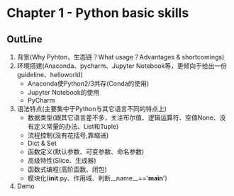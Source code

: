 # Chapter 1 - Python basic skills

## OutLine
1. 背景(Why Pyhton，生态链？What usage？Advantages & shortcomings)
2. 环境搭建(Anaconda、pycharm、Jupyter Notebook等，更倾向于给出一份guideline、helloworld)
	- Anaconda使Python2/3共存(Conda的使用)
	- Jupyter Notebook的使用
	- PyCharm
3. 语法特点(主要集中于Python与其它语言不同的特点上)
	- 数据类型(跟其它语言差不多，关注布尔值、逻辑运算符、空值None、没有定义常量的办法、List和Tuple)
	- 流程控制(没有花括号,靠缩进)
	- Dict & Set
	- 函数定义(默认参数、可变参数、命名参数)
	- 高级特性(Slice、生成器)
	- 函数式编程(高阶函数、闭包)
	- 模块化(__init__.py、作用域、判断__name__=='__main__')
4. Demo

